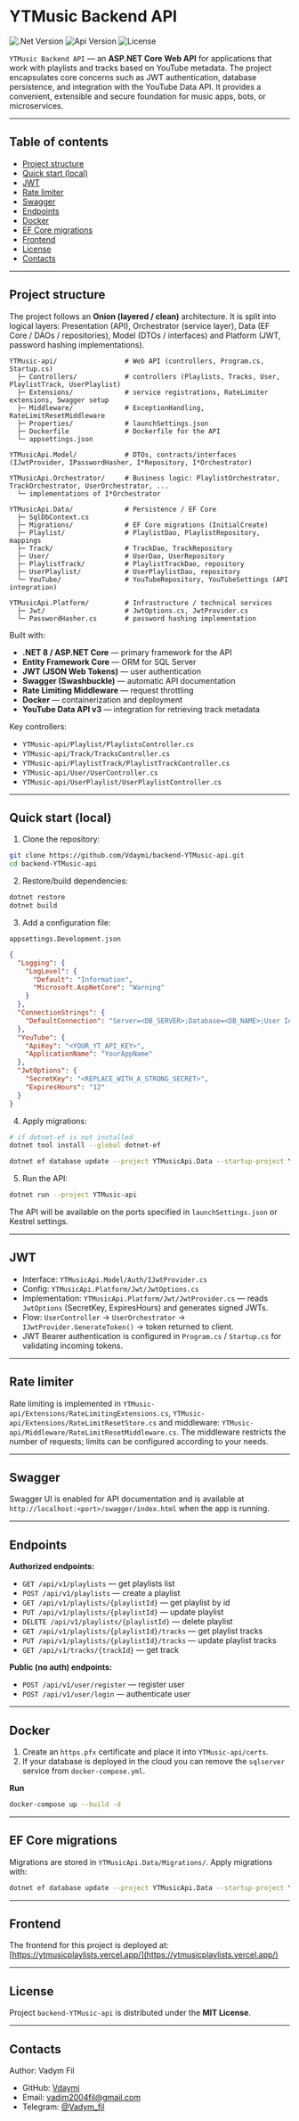 # YTMusic Backend API

<p>
  <img src="https://img.shields.io/badge/Engine-.Net%208-purple" alt=".Net Version">
  <img src="https://img.shields.io/badge/Version-v1.0-blue" alt="Api Version">
  <img src="https://img.shields.io/badge/License-MIT-green" alt="License">
</p>

`YTMusic Backend API` — an **ASP.NET Core Web API** for applications that work with playlists and tracks based on YouTube metadata. The project encapsulates core concerns such as JWT authentication, database persistence, and integration with the YouTube Data API. It provides a convenient, extensible and secure foundation for music apps, bots, or microservices.

---

## Table of contents

* [Project structure](#project-structure)
* [Quick start (local)](#quick-start-local)
* [JWT](#jwt)
* [Rate limiter](#rate-limiter)
* [Swagger](#swagger)
* [Endpoints](#endpoints)
* [Docker](#docker)
* [EF Core migrations](#ef-core-migrations)
* [Frontend](#frontend)
* [License](#license)
* [Contacts](#contacts)

---

## Project structure

The project follows an **Onion (layered / clean)** architecture. It is split into logical layers: Presentation (API), Orchestrator (service layer), Data (EF Core / DAOs / repositories), Model (DTOs / interfaces) and Platform (JWT, password hashing implementations).

```
YTMusic-api/                 # Web API (controllers, Program.cs, Startup.cs)
  ├─ Controllers/            # controllers (Playlists, Tracks, User, PlaylistTrack, UserPlaylist)
  ├─ Extensions/             # service registrations, RateLimiter extensions, Swagger setup
  ├─ Middleware/             # ExceptionHandling, RateLimitResetMiddleware
  ├─ Properties/             # launchSettings.json
  ├─ Dockerfile              # Dockerfile for the API
  └─ appsettings.json

YTMusicApi.Model/            # DTOs, contracts/interfaces (IJwtProvider, IPasswordHasher, I*Repository, I*Orchestrator)

YTMusicApi.Orchestrator/     # Business logic: PlaylistOrchestrator, TrackOrchestrator, UserOrchestrator, ...
  └─ implementations of I*Orchestrator

YTMusicApi.Data/             # Persistence / EF Core
  ├─ SqlDbContext.cs
  ├─ Migrations/             # EF Core migrations (InitialCreate)
  ├─ Playlist/               # PlaylistDao, PlaylistRepository, mappings
  ├─ Track/                  # TrackDao, TrackRepository
  ├─ User/                   # UserDao, UserRepository
  ├─ PlaylistTrack/          # PlaylistTrackDao, repository
  ├─ UserPlaylist/           # UserPlaylistDao, repository
  └─ YouTube/                # YouTubeRepository, YouTubeSettings (API integration)

YTMusicApi.Platform/         # Infrastructure / technical services
  ├─ Jwt/                    # JwtOptions.cs, JwtProvider.cs
  └─ PasswordHasher.cs       # password hashing implementation
```

Built with:

* **.NET 8 / ASP.NET Core** — primary framework for the API
* **Entity Framework Core** — ORM for SQL Server
* **JWT (JSON Web Tokens)** — user authentication
* **Swagger (Swashbuckle)** — automatic API documentation
* **Rate Limiting Middleware** — request throttling
* **Docker** — containerization and deployment
* **YouTube Data API v3** — integration for retrieving track metadata

Key controllers:

* `YTMusic-api/Playlist/PlaylistsController.cs`
* `YTMusic-api/Track/TracksController.cs`
* `YTMusic-api/PlaylistTrack/PlaylistTrackController.cs`
* `YTMusic-api/User/UserController.cs`
* `YTMusic-api/UserPlaylist/UserPlaylistController.cs`

---

## Quick start (local)

1. Clone the repository:

```bash
git clone https://github.com/Vdaymi/backend-YTMusic-api.git
cd backend-YTMusic-api
```

2. Restore/build dependencies:

```bash
dotnet restore
dotnet build
```

3. Add a configuration file:

`appsettings.Development.json`

```json
{
  "Logging": {
    "LogLevel": {
      "Default": "Information",
      "Microsoft.AspNetCore": "Warning"
    }
  },
  "ConnectionStrings": {
    "DefaultConnection": "Server=<DB_SERVER>;Database=<DB_NAME>;User Id=<USER>;Password=<PASSWORD>;"
  },
  "YouTube": {
    "ApiKey": "<YOUR_YT_API_KEY>",
    "ApplicationName": "YourAppName"
  },
  "JwtOptions": {
    "SecretKey": "<REPLACE_WITH_A_STRONG_SECRET>",
    "ExpiresHours": "12"
  }
}
```

4. Apply migrations:

```bash
# if dotnet-ef is not installed
dotnet tool install --global dotnet-ef

dotnet ef database update --project YTMusicApi.Data --startup-project YTMusic-api
```

5. Run the API:

```bash
dotnet run --project YTMusic-api
```

The API will be available on the ports specified in `launchSettings.json` or Kestrel settings.

---

## JWT

* Interface: `YTMusicApi.Model/Auth/IJwtProvider.cs`
* Config: `YTMusicApi.Platform/Jwt/JwtOptions.cs`
* Implementation: `YTMusicApi.Platform/Jwt/JwtProvider.cs` — reads `JwtOptions` (SecretKey, ExpiresHours) and generates signed JWTs.
* Flow: `UserController` → `UserOrchestrator` → `IJwtProvider.GenerateToken()` → token returned to client.
* JWT Bearer authentication is configured in `Program.cs` / `Startup.cs` for validating incoming tokens.

---

## Rate limiter

Rate limiting is implemented in `YTMusic-api/Extensions/RateLimitingExtensions.cs`, `YTMusic-api/Extensions/RateLimitResetStore.cs` and middleware: `YTMusic-api/Middleware/RateLimitResetMiddleware.cs`.
The middleware restricts the number of requests; limits can be configured according to your needs.

---

## Swagger

Swagger UI is enabled for API documentation and is available at `http://localhost:<port>/swagger/index.html` when the app is running.

---

## Endpoints

**Authorized endpoints:**

* `GET /api/v1/playlists` — get playlists list
* `POST /api/v1/playlists` — create a playlist
* `GET /api/v1/playlists/{playlistId}` — get playlist by id
* `PUT /api/v1/playlists/{playlistId}` — update playlist
* `DELETE /api/v1/playlists/{playlistId}` — delete playlist
* `GET /api/v1/playlists/{playlistId}/tracks` — get playlist tracks
* `PUT /api/v1/playlists/{playlistId}/tracks` — update playlist tracks
* `GET /api/v1/tracks/{trackId}` — get track

**Public (no auth) endpoints:**

* `POST /api/v1/user/register` — register user
* `POST /api/v1/user/login` — authenticate user

---

## Docker

1. Create an `https.pfx` certificate and place it into `YTMusic-api/certs`.
2. If your database is deployed in the cloud you can remove the `sqlserver` service from `docker-compose.yml`.

**Run**

```bash
docker-compose up --build -d
```

---

## EF Core migrations

Migrations are stored in `YTMusicApi.Data/Migrations/`.
Apply migrations with:

```bash
dotnet ef database update --project YTMusicApi.Data --startup-project YTMusic-api
```

---

## Frontend

The frontend for this project is deployed at: [https://ytmusicplaylists.vercel.app/](https://ytmusicplaylists.vercel.app/)

---

## License

Project `backend-YTMusic-api` is distributed under the **MIT License**.

---

## Contacts

Author: Vadym Fil

* GitHub: [Vdaymi](https://github.com/Vdaymi/)
* Email: [vadim2004fil@gmail.com](mailto:vadim2004fil@gmail.com)
* Telegram: [@Vadym_fil](https://t.me/Vadym_fil)
